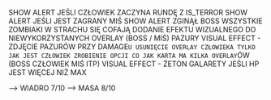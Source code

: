 SHOW ALERT JEŚLI CZŁOWIEK ZACZYNA RUNDĘ Z IS_TERROR
SHOW ALERT JEŚLI JEST ZAGRANY MIŚ
SHOW ALERT ZGINĄŁ BOSS WSZYSTKIE ZOMBIAKI W STRACHU SIĘ COFAJĄ
DODANIE EFEKTU WIZUALNEGO DO NIEWYKORZYSTANYCH OVERLAY (BOSS / MIŚ)
PAZURY VISUAL EFFECT - ZDJĘCIE PAZURÓW PRZY DAMAGE`U
USUNIĘCIE OVERLAY CZŁOWIEKA TYLKO JAK JEST CZŁOWIEK
ZROBIENIE OPCJI CO JAK KARTA MA KILKA OVERLAY`ÓW (BOSS CZŁOWIEK MIŚ ITP)
VISUAL EFFECT - ŻETON GALARETY JEŚLI HP JEST WIĘCEJ NIŻ MAX


--> WIADRO          7/10
--> MASA            8/10